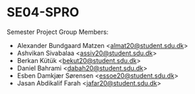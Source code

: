 # SE04-SPRO

Semester Project Group Members:

- Alexander Bundgaard Matzen <<almat20@student.sdu.dk>>
- Ashvikan Sivabalaa <<assiv20@student.sdu.dk>>
- Berkan Kütük <<bekut20@student.sdu.dk>>
- Daniel Bahrami <<dabah20@student.sdu.dk>>
- Esben Damkjær Sørensen <<essoe20@student.sdu.dk>>
- Jasan Abdikalif Farah <<jafar20@student.sdu.dk>>
